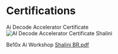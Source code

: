 # Certifications

Ai Decode Accelerator Certificate
![AI Decode Accelerator Certificate Shalini](https://github.com/ShaliniBandi/Certifications/assets/164349312/489b271d-0d39-4789-a746-142383f8ae25)

Be10x Ai Workshop
[Shalini BR.pdf](https://github.com/ShaliniBandi/Certifications/files/15191091/Shalini.BR.pdf)
